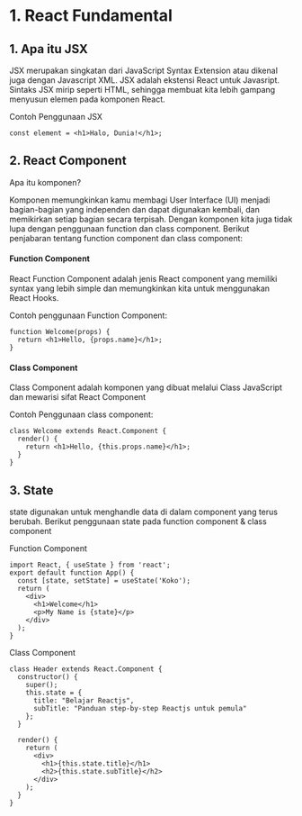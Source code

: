 <h1>
1. React Fundamental
</h1>

<h2>1. Apa itu JSX</h2>
JSX merupakan singkatan dari JavaScript Syntax Extension atau dikenal juga dengan Javascript XML. JSX adalah ekstensi React untuk Javasript. Sintaks JSX mirip seperti HTML, sehingga membuat kita lebih gampang menyusun elemen pada komponen React.

Contoh Penggunaan JSX
```
const element = <h1>Halo, Dunia!</h1>;
```

<h2>
2. React Component
</h2>

Apa itu komponen?

Komponen memungkinkan kamu membagi User Interface (UI) menjadi bagian-bagian yang independen dan dapat digunakan kembali, dan memikirkan setiap bagian secara terpisah.
Dengan komponen kita juga tidak lupa dengan penggunaan function dan class component. Berikut penjabaran tentang function component dan class component:

<h4>Function Component</h4>

React Function Component adalah jenis React component yang memiliki syntax yang lebih simple dan memungkinkan kita untuk menggunakan React Hooks.

Contoh penggunaan Function Component:

```
function Welcome(props) {
  return <h1>Hello, {props.name}</h1>;
}
```

<h4>Class Component</h4>

Class Component adalah komponen yang dibuat melalui Class JavaScript dan mewarisi sifat React Component

Contoh Penggunaan class component:
```
class Welcome extends React.Component {
  render() {
    return <h1>Hello, {this.props.name}</h1>;
  }
}
```

<h2>
3. State
</h2>

state digunakan untuk menghandle data di dalam component yang terus berubah. Berikut penggunaan state pada function component & class component

Function Component

```
import React, { useState } from 'react';
export default function App() {
  const [state, setState] = useState('Koko');
  return (
    <div>
      <h1>Welcome</h1>
      <p>My Name is {state}</p>
    </div>
  );
}
```

Class Component

```
class Header extends React.Component {
  constructor() {
    super();
    this.state = {
      title: "Belajar Reactjs",
      subTitle: "Panduan step-by-step Reactjs untuk pemula"
    };
  }

  render() {
    return (
      <div>
        <h1>{this.state.title}</h1>
        <h2>{this.state.subTitle}</h2>
      </div>
    );
  }
}
```

